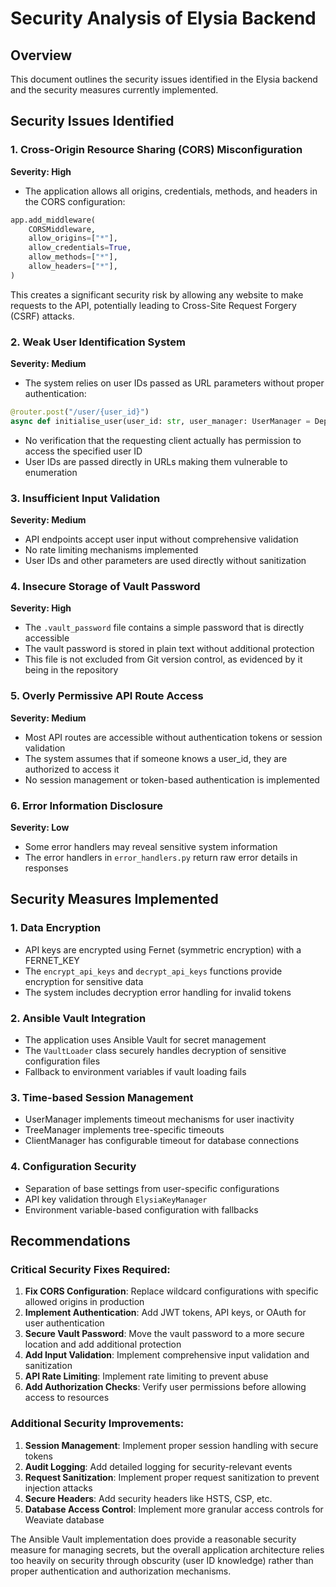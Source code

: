 # Security Analysis of Elysia Backend

## Overview
This document outlines the security issues identified in the Elysia backend and the security measures currently implemented.

## Security Issues Identified

### 1. Cross-Origin Resource Sharing (CORS) Misconfiguration
**Severity: High**
- The application allows all origins, credentials, methods, and headers in the CORS configuration:
```python
app.add_middleware(
    CORSMiddleware,
    allow_origins=["*"],
    allow_credentials=True,
    allow_methods=["*"],
    allow_headers=["*"],
)
```
This creates a significant security risk by allowing any website to make requests to the API, potentially leading to Cross-Site Request Forgery (CSRF) attacks.

### 2. Weak User Identification System
**Severity: Medium**
- The system relies on user IDs passed as URL parameters without proper authentication:
```python
@router.post("/user/{user_id}")
async def initialise_user(user_id: str, user_manager: UserManager = Depends(get_user_manager)):
```
- No verification that the requesting client actually has permission to access the specified user ID
- User IDs are passed directly in URLs making them vulnerable to enumeration

### 3. Insufficient Input Validation
**Severity: Medium**
- API endpoints accept user input without comprehensive validation
- No rate limiting mechanisms implemented
- User IDs and other parameters are used directly without sanitization

### 4. Insecure Storage of Vault Password
**Severity: High**
- The `.vault_password` file contains a simple password that is directly accessible
- The vault password is stored in plain text without additional protection
- This file is not excluded from Git version control, as evidenced by it being in the repository

### 5. Overly Permissive API Route Access
**Severity: Medium**
- Most API routes are accessible without authentication tokens or session validation
- The system assumes that if someone knows a user_id, they are authorized to access it
- No session management or token-based authentication is implemented

### 6. Error Information Disclosure
**Severity: Low**
- Some error handlers may reveal sensitive system information
- The error handlers in `error_handlers.py` return raw error details in responses

## Security Measures Implemented

### 1. Data Encryption
- API keys are encrypted using Fernet (symmetric encryption) with a FERNET_KEY
- The `encrypt_api_keys` and `decrypt_api_keys` functions provide encryption for sensitive data
- The system includes decryption error handling for invalid tokens

### 2. Ansible Vault Integration
- The application uses Ansible Vault for secret management
- The `VaultLoader` class securely handles decryption of sensitive configuration files
- Fallback to environment variables if vault loading fails

### 3. Time-based Session Management
- UserManager implements timeout mechanisms for user inactivity
- TreeManager implements tree-specific timeouts
- ClientManager has configurable timeout for database connections

### 4. Configuration Security
- Separation of base settings from user-specific configurations
- API key validation through `ElysiaKeyManager`
- Environment variable-based configuration with fallbacks

## Recommendations

### Critical Security Fixes Required:

1. **Fix CORS Configuration**: Replace wildcard configurations with specific allowed origins in production
2. **Implement Authentication**: Add JWT tokens, API keys, or OAuth for user authentication
3. **Secure Vault Password**: Move the vault password to a more secure location and add additional protection
4. **Add Input Validation**: Implement comprehensive input validation and sanitization
5. **API Rate Limiting**: Implement rate limiting to prevent abuse
6. **Add Authorization Checks**: Verify user permissions before allowing access to resources

### Additional Security Improvements:

1. **Session Management**: Implement proper session handling with secure tokens
2. **Audit Logging**: Add detailed logging for security-relevant events
3. **Request Sanitization**: Implement proper request sanitization to prevent injection attacks
4. **Secure Headers**: Add security headers like HSTS, CSP, etc.
5. **Database Access Control**: Implement more granular access controls for Weaviate database

The Ansible Vault implementation does provide a reasonable security measure for managing secrets, but the overall application architecture relies too heavily on security through obscurity (user ID knowledge) rather than proper authentication and authorization mechanisms.